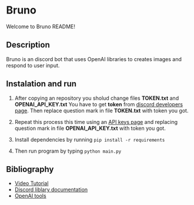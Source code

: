 # Bruno
Welcome to Bruno README!

## Description
Bruno is an discord bot that uses OpenAI libraries to creates images and respond to user input.

## Instalation and run
1. After copying an repository you sholud change files __TOKEN.txt__ and __OPENAI_API_KEY.txt__
You have to get __token__ from [discord developers page](discord.com/developers).
Then replace question mark in file __TOKEN.txt__ with token you got.

1. Repeat this process this time using an [API keys page](https://platform.openai.com/account/api-keys)
and replacing question mark in file  __OPENAI_API_KEY.txt__ with token you got.

1. Install dependencies by running ``` pip install -r requirements ```


1. Then run program by typing ```python main.py ```

## Bibliography

+ [Video Tutorial](https://www.youtube.com/watch?v=SPTfmiYiuok&t=932s)
+ [Discord liblary documentation](https://discordpy.readthedocs.io/en/stable/)
+ [OpenAI tools](https://platform.openai.com/docs/api-reference/)

